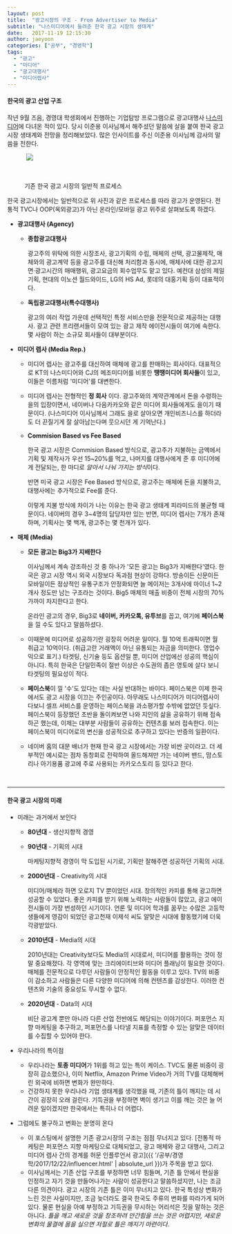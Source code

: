 ```yaml
---
layout: post
title:  "광고시장의 구조 - From Advertiser to Media"
subtitle: "나스미디어에서 들려준 한국 광고 시장의 생태계"
date:   2017-11-19 12:15:30
author: jaeyoon
categories: ["공부", "경영학"]
tags:
  - "광고"
  - "미디어"
  - "광고대행사"
  - "미디어렙사"
---
```




<h4><b>한국의 광고 산업 구조</b></h4>

작년 9월 즈음, 경영대 학생회에서 진행하는 기업탐방 프로그램으로 광고대행사 [나스미디어](https://www.nasmedia.co.kr/)에 다녀온 적이 있다. 당시 이준용 이사님께서 해주셨던 말씀에 살을 붙여 한국 광고 시장 생태계와 전망을 정리해보았다. 많은 인사이트를 주신 이준용 이사님께 감사의 말씀을 전한다.

<figure>
​	<img src="{{ '/assets/img/171119/chain.png' | absolute_url }}">

​	<figcaption> 기존 한국 광고 시장의 일반적 프로세스 </figcaption>
</figure>

한국 광고시장에서는 일반적으로 위 사진과 같은 프로세스를 따라 광고가 운영된다. 전통적 TVC나 OOP(옥외광고)가 아닌 온라인/모바일 광고 위주로 살펴보도록 하겠다.

- **광고대행사 (Agency)**

  - **종합광고대행사**

    광고주의 위탁에 의한 시장조사, 광고기획의 수립, 매체의 선택, 광고물제작, 매체와의 광고계약 등을 광고주를 대신해 처리함과 동시에, 매체사에 대한 광고지면·광고시간의 매매행위, 광고요금의 회수업무도 맡고 있다. 예컨대 삼성의 제일기획,  현대의 이노션 월드와이드, LG의 HS Ad, 롯데의 대홍기획 등이 대표적이다.

  - **독립광고대행사(특수대행사)**

    광고의 여러 작업 가운데 선택적인 특정 서비스만을 전문적으로 제공하는 대행사. 광고 관련 프리랜서들이 모여 있는 광고 제작 에이전시들이 여기에 속한다. 몇 사람이 하는 소규모 회사들이 대부분이다.

- **미디어 렙사 (Media Rep.)**

  - 미디어 렙사는 광고주를 대신하여 매체에 광고를 판매하는 회사이다. 대표적으로 KT의 나스미디어와 CJ의 메조미디어를 비롯한 **땡땡미디어 회사들**이 있고, 이들은 이름처럼 '미디어'를 대변한다. 

  - 미디어 렙사는 전형적인 **정 회사** 이다. 광고주와의 계약관계에서 돈을 수령하는 을의 입장이면서, 네이버나 다음카카오와 같은 미디어 회사들에게도 을이기 때문이다. (나스미디어 이사님께서 그래도 을로 살아오면 개인비즈니스를 하더라도 더 끈질기게 잘 살아남는다며 웃으시던 게 기억난다.)

  - **Commision Based vs Fee Based**

    한국 광고 시장은 Commision Based 방식으로, 광고주가 지불하는 금액에서 기획 및 제작사가 우선 15~20%를 먹고, 나머지를 대행사에게 준 후 미디어에게 전달되는, 한 마디로 *알아서 나눠 가지는 방식*이다.

    반면 미국 광고 시장은 Fee Based 방식으로, 광고주는 매체에 돈을 지불하고, 대행사에는 추가적으로 Fee를 준다.

    이렇게 지불 방식에 차이가 나는 이유는 한국 광고 생태계 피라미드의 불균형 때문이다. 네이버의 경우 3~4명의 담당자만 있는 반면, 미디어 렙사는 7개가 존재하며, 기획사는 몇 백개, 광고주는 몇 천개가 있다. 

- **매체 (Media)**

  - **모든 광고는 Big3가 지배한다**

    이사님께서 계속 강조하신 것 중 하나가 '모든 광고는 Big3가 지배한다'였다. 한국은 광고 시장 역시 외국 시장보다 독과점 현상이 강하다. 방송이든 신문이든 모바일이든 정상적인 유통구조가 안정화되면 늘 메이저는 3개사에 마이너 1~2개사 정도만 남는 구조라는 것이다. Big5 매체의 매출 비중이 전체 시장의 70% 가까이 차지한다고 한다.

    온라인 광고의 경우, Big3로 **네이버, 카카오톡, 유투브**를 꼽고, 여기에 **페이스북**을 낄 수도 있다고 말씀하셨다.

  - 이때문에 미디어로 성공하기란 굉장히 어려운 일이다. 월 10억 트래픽이면 월 취급고 10억이다. (취급고란 거래액이 아닌 유통되는 자금을 의미한다. 영업수익으로 표기.) 타겟팅, 신기술 등도 옵션일 뿐, 미디어 산업에선 성공의 핵심이 아니다. 특히 한국은 단일민족이 절반 이상은 수도권의 좁은 영토에 살다 보니 타겟팅의 필요성이 적다.

  - **페이스북**이 낄 '수'도 있다는 데는 사실 반대하는 바이다. 페이스북은 이제 한국에서도 광고 시장을 이끄는 주인공이다. 아무래도 나스미디어가 미디어렙사이다보니 셀프 서비스를 운영하는 페이스북을 과소평가할 수밖에 없었던 듯싶다. 페이스북이 등장했던 초반을 돌이켜보면 나와 지인의 삶을 공유하기 위해 접속하곤 했는데, 이제는 대부분 사람들이 공유하는 컨텐츠를 보러 접속한다. 이는 페이스북이 미디어로의 변신을 성공적으로 추구하고 있다는 반증의 일환이다.

  - 네이버 홈의 대문 배너가 현재 한국 광고 시장에서는 가장 비싼 곳이라고. 더 세부적인 예시로는 점차 동창회로 전락하여 올드해져만 가는 네이버 밴드, 맘스토리나 아기용품 광고에 주로 사용되는 카카오스토리 등 있다고 한다.

    ​

<hr>



<h4><b>한국 광고 시장의 미래</b></h4>

- 미래는 과거에서 보인다

  - **80년대** - 생산지향적 경영

  - **90년대** - 기획의 시대

    마케팅지향적 경영이 막 도입된 시기로, 기획만 잘해주면 성공하던 기획의 시대.

  - **2000년대** - Creativity의 시대

    미디어/매체라 하면 오로지 TV 뿐이었던 시대. 창의적인 카피를 통해 광고하면 성공할 수 있었다. 좋은 카피를 받기 위해 노력하는 사람들이 많았고, 광고 에이전시들이 가장 번성하던 시기이다. 언론 및 미디어 학과를 꿈꾸는 수많은 고등학생들에게 영감이 되었던 광고천재 이제석 씨도 알맞은 시대에 활동했기에 더욱 각광받았다.

  - **2010년대** - Media의 시대

    2010년대는 Creativity보다도 Media의 시대로서, 미디어를 활용하는 것이 정말 중요해졌다. 각 영역에 맞는 크리에이티브와 미디어 플래닝이 필요한 것이다. 매체를 전문적으로 다루던 사람들이 안정적인 활동을 이루고 있다. TV의 비중이 감소하고 사람들은 다른 다양한 미디어에 의해 컨텐츠를 감상한다. 이러한 컨텐츠와 기술의 중요성도 무시할 수 없다.

  - **2020년대** - Data의 시대

    비단 광고계 뿐만 아니라 다른 산업 전반에도 해당되는 이야기이다. 퍼포먼스 지향 마케팅을 추구하고, 퍼포먼스를 나타낼 지표를 측정할 수 있는 알맞은 데이터를 수집할 수 있어야 한다.

- 우리나라의 특이점

  - 우리나라는 **토종 미디어**가 1위를 하고 있는 특이 케이스. TVC도 물론 비중이 굉장히 감소했으나, 이미 Netflix, Amazon Prime Video가 거의 TV를 대체해버린 외국에 비하면 변화가 완만하다. 
  - 건강하지 못한 우리나라 기업 생태계를 생각했을 때, 기존의 틀이 깨지는 데 시간이 굉장히 오래 걸린다. 기득권을 부정하면 벽이 생기고 이를 깨는 것은 늘 어려운 일이겠지만 한국에서는 특히나 더 어렵다.

- 그럼에도 불구하고 변화는 분명히 온다

  - 이 포스팅에서 설명한 기존 광고시장의 구조는 점점 무너지고 있다. [전통적 마케팅은 퍼포먼스 지향 마케팅으로 대체되었고, 광고 매체와 광고 대행사, 그리고 미디어 렙사 간의 경계를 허문 인플루언서 광고]({{ '/공부/경영학/2017/12/22/influencer.html' | absolute_url }})가 주목을 받고 있다.
  - 이사님께서는 기존 산업 구조를 부정하면 너무 힘들며, 기존 틀 안에서 현실을 인정하고 자기 것을 만들어나가는 사람이 성공한다고 말씀하셨지만, 나는 조금 다른 의견이다. 광고 시장의 기존 틀은 이미 무너지고 있다. 한국 특성상 변화가 느린 것은 사실이지만, 조금 늦더라도 결국 한국도 주류의 변화를 따라가게 되어 있다. 물론 현실을 아예 부정하고 기득권을 무시하는 어리석은 짓을 말하는 것은 아니다. *틀을 깨고 새로운 것을 창조하려 안간힘을 쓰는 것은 어렵지만, 새로운 변화의 물결에 몸을 실으면 저절로 틀은 깨지기 마련이다*. 

